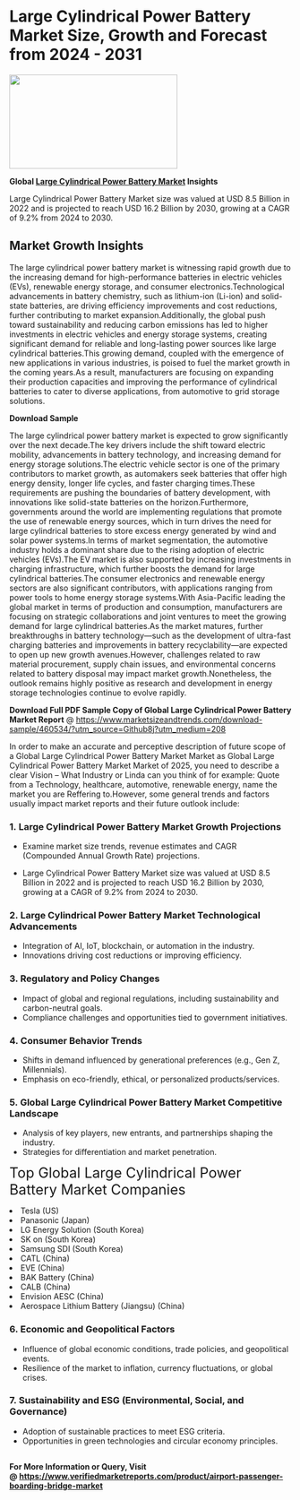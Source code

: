 <H1>Large Cylindrical Power Battery Market Size, Growth and Forecast from 2024 - 2031</H1><img class="aligncenter size-medium wp-image-584254" src="https://thirdeyenews.in/wp-content/uploads/2024/09/Global-Market-Research-300x168.jpeg" alt="" width="300" height="168" /><p><strong>Global&nbsp;<a href="https://www.marketsizeandtrends.com/download-sample/460534/?utm_source=Github8j?utm_medium=208">Large Cylindrical Power Battery Market</a> Insights</strong></p><p>Large Cylindrical Power Battery Market size was valued at USD 8.5 Billion in 2022 and is projected to reach USD 16.2 Billion by 2030, growing at a CAGR of 9.2% from 2024 to 2030.</p><p><h2>Market Growth Insights</h2> <p>The large cylindrical power battery market is witnessing rapid growth due to the increasing demand for high-performance batteries in electric vehicles (EVs), renewable energy storage, and consumer electronics.Technological advancements in battery chemistry, such as lithium-ion (Li-ion) and solid-state batteries, are driving efficiency improvements and cost reductions, further contributing to market expansion.Additionally, the global push toward sustainability and reducing carbon emissions has led to higher investments in electric vehicles and energy storage systems, creating significant demand for reliable and long-lasting power sources like large cylindrical batteries.This growing demand, coupled with the emergence of new applications in various industries, is poised to fuel the market growth in the coming years.As a result, manufacturers are focusing on expanding their production capacities and improving the performance of cylindrical batteries to cater to diverse applications, from automotive to grid storage solutions.</p> <p><strong>Download Sample</strong></p> <p>The large cylindrical power battery market is expected to grow significantly over the next decade.The key drivers include the shift toward electric mobility, advancements in battery technology, and increasing demand for energy storage solutions.The electric vehicle sector is one of the primary contributors to market growth, as automakers seek batteries that offer high energy density, longer life cycles, and faster charging times.These requirements are pushing the boundaries of battery development, with innovations like solid-state batteries on the horizon.Furthermore, governments around the world are implementing regulations that promote the use of renewable energy sources, which in turn drives the need for large cylindrical batteries to store excess energy generated by wind and solar power systems.In terms of market segmentation, the automotive industry holds a dominant share due to the rising adoption of electric vehicles (EVs).The EV market is also supported by increasing investments in charging infrastructure, which further boosts the demand for large cylindrical batteries.The consumer electronics and renewable energy sectors are also significant contributors, with applications ranging from power tools to home energy storage systems.With Asia-Pacific leading the global market in terms of production and consumption, manufacturers are focusing on strategic collaborations and joint ventures to meet the growing demand for large cylindrical batteries.As the market matures, further breakthroughs in battery technology—such as the development of ultra-fast charging batteries and improvements in battery recyclability—are expected to open up new growth avenues.However, challenges related to raw material procurement, supply chain issues, and environmental concerns related to battery disposal may impact market growth.Nonetheless, the outlook remains highly positive as research and development in energy storage technologies continue to evolve rapidly.</p> <p><span class=""><strong>Download Full PDF Sample Copy of Global Large Cylindrical Power Battery Market Report</strong> @ <a href="https://www.marketsizeandtrends.com/download-sample/460534/?utm_source=Github8j?utm_medium=208" target="_blank">https://www.marketsizeandtrends.com/download-sample/460534/?utm_source=Github8j?utm_medium=208</a></span></p><p>In order to make an accurate and perceptive description of future scope of a Global&nbsp;Large Cylindrical Power Battery Market Market as Global&nbsp;Large Cylindrical Power Battery Market Market of 2025, you need to describe a clear Vision &ndash; What Industry or Linda can you think of for example: Quote from a Technology, healthcare, automotive, renewable energy, name the market you are Reffering to.However, some general trends and factors usually impact market reports and their future outlook include:</p><h3>1.&nbsp;<strong>Large Cylindrical Power Battery Market Growth Projections</strong></h3><ul><li>Examine market size trends, revenue estimates and CAGR (Compounded Annual Growth Rate) projections.</li><li><p>Large Cylindrical Power Battery Market size was valued at USD 8.5 Billion in 2022 and is projected to reach USD 16.2 Billion by 2030, growing at a CAGR of 9.2% from 2024 to 2030.</p></li></ul><h3>2.&nbsp;<strong>Large Cylindrical Power Battery Market Technological Advancements</strong></h3><ul><li>Integration of AI, IoT, blockchain, or automation in the industry.</li><li>Innovations driving cost reductions or improving efficiency.</li></ul><h3>3.&nbsp;<strong>Regulatory and Policy Changes</strong></h3><ul><li>Impact of global and regional regulations, including sustainability and carbon-neutral goals.</li><li>Compliance challenges and opportunities tied to government initiatives.</li></ul><h3>4.&nbsp;<strong>Consumer Behavior Trends</strong></h3><ul><li>Shifts in demand influenced by generational preferences (e.g., Gen Z, Millennials).</li><li>Emphasis on eco-friendly, ethical, or personalized products/services.</li></ul><h3>5.&nbsp;<strong>Global Large Cylindrical Power Battery Market Competitive Landscape</strong></h3><ul><li>Analysis of key players, new entrants, and partnerships shaping the industry.</li><li>Strategies for differentiation and market penetration.</li></ul><p data-pm-slice="1 1 []"><span style="color: inherit; font-family: inherit; font-size: 25px;">Top Global Large Cylindrical Power Battery Market Companies</span></p><div class="" data-test-id=""><p><li>Tesla (US)</li><li> Panasonic (Japan)</li><li> LG Energy Solution (South Korea)</li><li> SK on (South Korea)</li><li> Samsung SDI (South Korea)</li><li> CATL (China)</li><li> EVE (China)</li><li> BAK Battery (China)</li><li> CALB (China)</li><li> Envision AESC (China)</li><li> Aerospace Lithium Battery (Jiangsu) (China)</li></p></div><h3>6.&nbsp;<strong>Economic and Geopolitical Factors</strong></h3><ul><li>Influence of global economic conditions, trade policies, and geopolitical events.</li><li>Resilience of the market to inflation, currency fluctuations, or global crises.</li></ul><h3>7.&nbsp;<strong>Sustainability and ESG (Environmental, Social, and Governance)</strong></h3><ul><li>Adoption of sustainable practices to meet ESG criteria.</li><li>Opportunities in green technologies and circular economy principles.</li></ul><h2><strong style="font-size: 14px;">For More Information or Query, Visit @&nbsp;</strong><a style="background-color: #ffffff; font-size: 14px;" href="https://www.marketsizeandtrends.com/report/large-cylindrical-power-battery-market/" target="_blank">https://www.verifiedmarketreports.com/product/airport-passenger-boarding-bridge-market</a></h2>